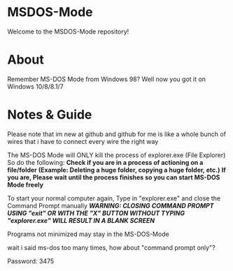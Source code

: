 # MSDOS-Mode

Welcome to the MSDOS-Mode repository!

# About

Remember MS-DOS Mode from Windows 98? Well now you got it on Windows 10/8/8.1/7

# Notes & Guide

Please note that im new at github and github for me is like a whole bunch of wires that i have to connect every wire the right way

The MS-DOS Mode will ONLY kill the process of explorer.exe (File Explorer) So do the following:
**Check if you are in a process of actioning on a file/folder (Example: Deleting a huge folder, copying a huge folder, etc.)**
**If you are, Please wait until the process finishes so you can start MS-DOS Mode freely**

To start your normal computer again, Type in "explorer.exe" and close the Command Prompt manually
***WARNING: CLOSING COMMAND PROMPT USING "exit" OR WITH THE "X" BUTTON WITHOUT TYPING "explorer.exe" WILL RESULT IN A BLANK SCREEN***

Programs not minimized may stay in the MS-DOS-Mode

wait i said ms-dos too many times, how about "command prompt only"?

Password: 3475
